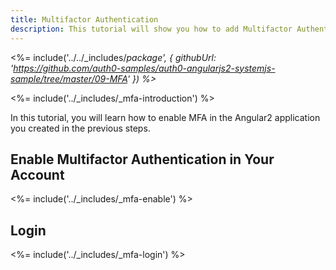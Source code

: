 ```yaml
---
title: Multifactor Authentication
description: This tutorial will show you how to add Multifactor Authentication to your Angular2 app with auth0.
---
```


<%= include('../../_includes/_package', {
  githubUrl: 'https://github.com/auth0-samples/auth0-angularjs2-systemjs-sample/tree/master/09-MFA'
}) %>_

<%= include('../_includes/_mfa-introduction') %>


In this tutorial, you will learn how to enable MFA in the Angular2 application you created in the previous steps.

## Enable Multifactor Authentication in Your Account

<%= include('../_includes/_mfa-enable') %>

## Login

<%= include('../_includes/_mfa-login') %>


